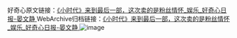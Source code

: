 好奇心原文链接：[《小时代》来到最后一部，这次卖的是粉丝情怀_娱乐_好奇心日报-晏文静 ](https://www.qdaily.com/articles/11820.html)
WebArchive归档链接：[《小时代》来到最后一部，这次卖的是粉丝情怀_娱乐_好奇心日报-晏文静 ](http://web.archive.org/web/20160809081549/http://www.qdaily.com/articles/11820.html)
![image](http://ww3.sinaimg.cn/large/007d5XDply1g3waokz0z6j30u035gb29)